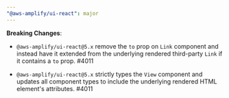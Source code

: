 ```yaml
---
"@aws-amplify/ui-react": major
---
```


**Breaking Changes**: 

- `@aws-amplify/ui-react@5.x` remove the `to` prop on `Link` component and instead have it extended from the underlying rendered third-party `Link` if it contains a `to` prop. #4011

- `@aws-amplify/ui-react@5.x` strictly types the `View` component and updates all component types to include the underlying rendered HTML element's attributes. #4011

